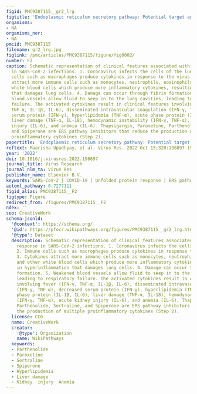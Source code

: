 ```yaml
---
figid: PMC9387115__gr2_lrg
figtitle: 'Endoplasmic reticulum secretory pathway: Potential target against SARS-CoV-2'
organisms:
- NA
organisms_ner:
- NA
pmcid: PMC9387115
filename: gr2_lrg.jpg
figlink: /pmc/articles/PMC9387115/figure/fig0002/
number: F2
caption: Schematic representation of clinical features associated with cytokine response
  in SARS-CoV-2 infections. 1. Coronavirus infects the cells of the lung. 2. Immune
  cells such as macrophages produce cytokines in response to the virus. 3. Cytokines
  attract more immune cells such as monocytes, neutrophils, eosinophils, and other
  white blood cells which produce more inflammatory cytokines, resulting in hyperinflammation
  that damages lung cells. 4. Damage can occur through fibrin formation. 5. Weakened
  blood vessels allow fluid to seep in to the lung cavities, leading to respiratory
  failure. The activated cytokines result in clinical features involving fever (IFN-γ,
  TNF-α, IL-1β, IL-6), disseminated intravascular coagulation (IFN-γ, TNF-α), decreased
  serum protein (IFN-γ), hyperlipidemia (TNF-α), acute phase protein (IL-1β, IL-6),
  liver damage (TNF-α, IL-18), hemodynamic instability (IFN-γ, TNF-α), acute kidney
  injury (IL-6), and anemia (IL-6). Thapsigargin, Paroxetine, Parthenolide, Sertraline,
  and Spiperone are ERS pathway inhibitors that reduce the production of multiple
  proinflammatory cytokines (Step 2).
papertitle: 'Endoplasmic reticulum secretory pathway: Potential target against SARS-CoV-2.'
reftext: Maarisha Upadhyay, et al. Virus Res. 2022 Oct 15;320:198897-198897.
year: '2022'
doi: 10.1016/j.virusres.2022.198897
journal_title: Virus Research
journal_nlm_ta: Virus Res
publisher_name: Elsevier B.V.
keywords: SARS-CoV-2 | COVID-19 | Unfolded protein response | ERS pathway
automl_pathway: 0.7277111
figid_alias: PMC9387115__F2
figtype: Figure
redirect_from: /figures/PMC9387115__F2
ndex: ''
seo: CreativeWork
schema-jsonld:
  '@context': https://schema.org/
  '@id': https://pfocr.wikipathways.org/figures/PMC9387115__gr2_lrg.html
  '@type': Dataset
  description: Schematic representation of clinical features associated with cytokine
    response in SARS-CoV-2 infections. 1. Coronavirus infects the cells of the lung.
    2. Immune cells such as macrophages produce cytokines in response to the virus.
    3. Cytokines attract more immune cells such as monocytes, neutrophils, eosinophils,
    and other white blood cells which produce more inflammatory cytokines, resulting
    in hyperinflammation that damages lung cells. 4. Damage can occur through fibrin
    formation. 5. Weakened blood vessels allow fluid to seep in to the lung cavities,
    leading to respiratory failure. The activated cytokines result in clinical features
    involving fever (IFN-γ, TNF-α, IL-1β, IL-6), disseminated intravascular coagulation
    (IFN-γ, TNF-α), decreased serum protein (IFN-γ), hyperlipidemia (TNF-α), acute
    phase protein (IL-1β, IL-6), liver damage (TNF-α, IL-18), hemodynamic instability
    (IFN-γ, TNF-α), acute kidney injury (IL-6), and anemia (IL-6). Thapsigargin, Paroxetine,
    Parthenolide, Sertraline, and Spiperone are ERS pathway inhibitors that reduce
    the production of multiple proinflammatory cytokines (Step 2).
  license: CC0
  name: CreativeWork
  creator:
    '@type': Organization
    name: WikiPathways
  keywords:
  - Parthenolide
  - Paroxetine
  - Sertraline
  - Spiperone
  - Hyperlipidemia
  - Liver damage
  - Kidney  injury  Anemia
---
```

